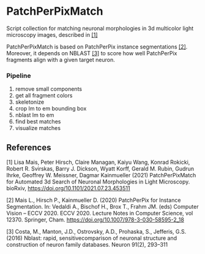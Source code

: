 # PatchPerPixMatch
Script collection for matching neuronal morphologies in 3d multicolor light microscopy images, described in [[1]](#1)

PatchPerPixMatch is based on PatchPerPix instance segmentations [[2]](#2). 
Moreover, it depends on NBLAST [[3]](#3) to score how well PatchPerPix fragments align with a given target neuron.

### Pipeline
1. remove small components
2. get all fragment colors
3. skeletonize
4. crop lm to em bounding box
5. nblast lm to em
6. find best matches
7. visualize matches

## References
<a id="1">[1]</a>
Lisa Mais, Peter Hirsch, Claire Managan, Kaiyu Wang, Konrad Rokicki, Robert R. Svirskas, Barry J. Dickson, Wyatt Korff, Gerald M. Rubin, Gudrun Ihrke, Geoffrey W. Meissner, Dagmar Kainmueller (2021) PatchPerPixMatch for Automated 3d Search of Neuronal Morphologies in Light Microscopy. bioRxiv, https://doi.org/10.1101/2021.07.23.453511

<a id="2">[2]</a> 
Mais L., Hirsch P., Kainmueller D. (2020) 
PatchPerPix for Instance Segmentation. 
In: Vedaldi A., Bischof H., Brox T., Frahm JM. (eds) Computer Vision – ECCV 2020. ECCV 2020. 
Lecture Notes in Computer Science, vol 12370. 
Springer, Cham. https://doi.org/10.1007/978-3-030-58595-2_18

<a id="3">[3]</a> 
Costa, M., Manton, J.D., Ostrovsky, A.D., Prohaska, S., Jefferis, G.S. (2016)
Nblast: rapid, sensitivecomparison of neuronal structure and construction of neuron family databases. 
Neuron 91(2), 293–311
